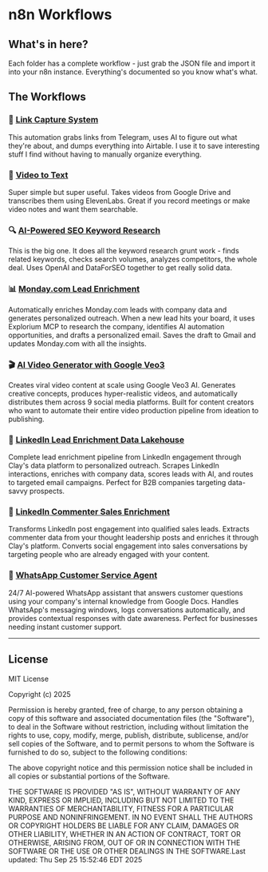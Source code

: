 # n8n Workflows

## What's in here?

Each folder has a complete workflow - just grab the JSON file and import it into your n8n instance. Everything's documented so you know what's what.

## The Workflows

### 🔗 [Link Capture System](Link%20Capture%20System/README.md)
This automation grabs links from Telegram, uses AI to figure out what they're about, and dumps everything into Airtable. I use it to save interesting stuff I find without having to manually organize everything.

### 🎥 [Video to Text](Video%20to%20Text/README.md)
Super simple but super useful. Takes videos from Google Drive and transcribes them using ElevenLabs. Great if you record meetings or make video notes and want them searchable.

### 🔍 [AI-Powered SEO Keyword Research](AI-Powered%20SEO%20Keyword%20Research%20Automation/README.md)
This is the big one. It does all the keyword research grunt work - finds related keywords, checks search volumes, analyzes competitors, the whole deal. Uses OpenAI and DataForSEO together to get really solid data.

### 📊 [Monday.com Lead Enrichment](Monday.com%20Lead%20Enrichment/README.md)
Automatically enriches Monday.com leads with company data and generates personalized outreach. When a new lead hits your board, it uses Explorium MCP to research the company, identifies AI automation opportunities, and drafts a personalized email. Saves the draft to Gmail and updates Monday.com with all the insights.

### 🎬 [AI Video Generator with Google Veo3](AI%20Video%20Generator%20with%20Google%20Veo3/README.md)
Creates viral video content at scale using Google Veo3 AI. Generates creative concepts, produces hyper-realistic videos, and automatically distributes them across 9 social media platforms. Built for content creators who want to automate their entire video production pipeline from ideation to publishing.

### 🏢 [LinkedIn Lead Enrichment Data Lakehouse](LinkedIn%20Lead%20Enrichment%20Data%20Lakehouse/README.md)
Complete lead enrichment pipeline from LinkedIn engagement through Clay's data platform to personalized outreach. Scrapes LinkedIn interactions, enriches with company data, scores leads with AI, and routes to targeted email campaigns. Perfect for B2B companies targeting data-savvy prospects.

### 💬 [LinkedIn Commenter Sales Enrichment](LinkedIn%20Commenter%20Sales%20Enrichment/README.md)
Transforms LinkedIn post engagement into qualified sales leads. Extracts commenter data from your thought leadership posts and enriches it through Clay's platform. Converts social engagement into sales conversations by targeting people who are already engaged with your content.

### 📱 [WhatsApp Customer Service Agent](WhatsApp%20Customer%20Service%20Agent/README.md)
24/7 AI-powered WhatsApp assistant that answers customer questions using your company's internal knowledge from Google Docs. Handles WhatsApp's messaging windows, logs conversations automatically, and provides contextual responses with date awareness. Perfect for businesses needing instant customer support.

---

## License

MIT License

Copyright (c) 2025

Permission is hereby granted, free of charge, to any person obtaining a copy
of this software and associated documentation files (the "Software"), to deal
in the Software without restriction, including without limitation the rights
to use, copy, modify, merge, publish, distribute, sublicense, and/or sell
copies of the Software, and to permit persons to whom the Software is
furnished to do so, subject to the following conditions:

The above copyright notice and this permission notice shall be included in all
copies or substantial portions of the Software.

THE SOFTWARE IS PROVIDED "AS IS", WITHOUT WARRANTY OF ANY KIND, EXPRESS OR
IMPLIED, INCLUDING BUT NOT LIMITED TO THE WARRANTIES OF MERCHANTABILITY,
FITNESS FOR A PARTICULAR PURPOSE AND NONINFRINGEMENT. IN NO EVENT SHALL THE
AUTHORS OR COPYRIGHT HOLDERS BE LIABLE FOR ANY CLAIM, DAMAGES OR OTHER
LIABILITY, WHETHER IN AN ACTION OF CONTRACT, TORT OR OTHERWISE, ARISING FROM,
OUT OF OR IN CONNECTION WITH THE SOFTWARE OR THE USE OR OTHER DEALINGS IN THE
SOFTWARE.Last updated: Thu Sep 25 15:52:46 EDT 2025
